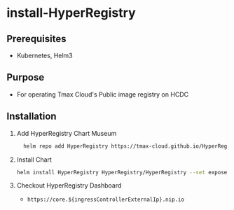 # install-HyperRegistry

## Prerequisites
* Kubernetes, Helm3

## Purpose
* For operating Tmax Cloud's Public image registry on HCDC

## Installation

1. Add HyperRegistry Chart Museum 
    ```bash
	  helm repo add HyperRegistry https://tmax-cloud.github.io/HyperRegistry-Chart/
	  ```

2. Install Chart
   ```bash
   helm install HyperRegistry HyperRegistry/HyperRegistry --set expose.type=ingress,expose.ingress.hosts.core=core.${ingressControllerExternalIp}.nip.io,expose.ingress.hosts.notary=notary.${ingressControllerExternalIp}.nip.io
    ```

3. Checkout HyperRegistry Dashboard
    * ```https://core.${ingressControllerExternalIp}.nip.io```